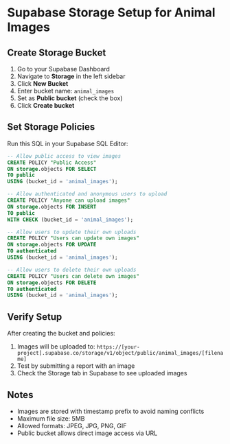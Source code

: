 # Supabase Storage Setup for Animal Images

## Create Storage Bucket

1. Go to your Supabase Dashboard
2. Navigate to **Storage** in the left sidebar
3. Click **New Bucket**
4. Enter bucket name: `animal_images`
5. Set as **Public bucket** (check the box)
6. Click **Create bucket**

## Set Storage Policies

Run this SQL in your Supabase SQL Editor:

```sql
-- Allow public access to view images
CREATE POLICY "Public Access"
ON storage.objects FOR SELECT
TO public
USING (bucket_id = 'animal_images');

-- Allow authenticated and anonymous users to upload
CREATE POLICY "Anyone can upload images"
ON storage.objects FOR INSERT
TO public
WITH CHECK (bucket_id = 'animal_images');

-- Allow users to update their own uploads
CREATE POLICY "Users can update own images"
ON storage.objects FOR UPDATE
TO authenticated
USING (bucket_id = 'animal_images');

-- Allow users to delete their own uploads
CREATE POLICY "Users can delete own images"
ON storage.objects FOR DELETE
TO authenticated
USING (bucket_id = 'animal_images');
```

## Verify Setup

After creating the bucket and policies:
1. Images will be uploaded to: `https://[your-project].supabase.co/storage/v1/object/public/animal_images/[filename]`
2. Test by submitting a report with an image
3. Check the Storage tab in Supabase to see uploaded images

## Notes
- Images are stored with timestamp prefix to avoid naming conflicts
- Maximum file size: 5MB
- Allowed formats: JPEG, JPG, PNG, GIF
- Public bucket allows direct image access via URL
